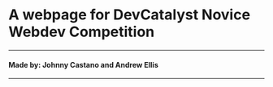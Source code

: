 <h1>A webpage for DevCatalyst Novice Webdev Competition</h1>
<hr>
<h4>Made by: Johnny Castano and Andrew Ellis</h4>
<hr>
